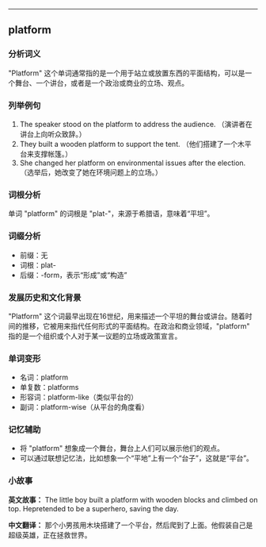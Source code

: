 
---------------
## platform
### 分析词义
"Platform" 这个单词通常指的是一个用于站立或放置东西的平面结构，可以是一个舞台、一个讲台，或者是一个政治或商业的立场、观点。

### 列举例句
1. The speaker stood on the platform to address the audience. （演讲者在讲台上向听众致辞。）
2. They built a wooden platform to support the tent. （他们搭建了一个木平台来支撑帐篷。）
3. She changed her platform on environmental issues after the election. （选举后，她改变了她在环境问题上的立场。）

### 词根分析
单词 "platform" 的词根是 "plat-"，来源于希腊语，意味着“平坦”。

### 词缀分析
- 前缀：无
- 词根：plat-
- 后缀：-form，表示“形成”或“构造”

### 发展历史和文化背景
"Platform" 这个词最早出现在16世纪，用来描述一个平坦的舞台或讲台。随着时间的推移，它被用来指代任何形式的平面结构。在政治和商业领域，"platform" 指的是一个组织或个人对于某一议题的立场或政策宣言。

### 单词变形
- 名词：platform
- 单复数：platforms
- 形容词：platform-like（类似平台的）
- 副词：platform-wise（从平台的角度看）

### 记忆辅助
- 将 "platform" 想象成一个舞台，舞台上人们可以展示他们的观点。
- 可以通过联想记忆法，比如想象一个“平地”上有一个“台子”，这就是“平台”。

### 小故事
**英文故事：**
The little boy built a platform with wooden blocks and climbed on top. Hepretended to be a superhero, saving the day.

**中文翻译：**
那个小男孩用木块搭建了一个平台，然后爬到了上面。他假装自己是超级英雄，正在拯救世界。

